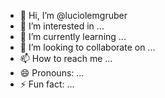 - 👋 Hi, I’m @luciolemgruber
- 👀 I’m interested in ...
- 🌱 I’m currently learning ...
- 💞️ I’m looking to collaborate on ...
- 📫 How to reach me ...
- 😄 Pronouns: ...
- ⚡ Fun fact: ...

<!---
luciolemgruber/luciolemgruber is a ✨ special ✨ repository because its `README.md` (this file) appears on your GitHub profile.
You can click the Preview link to take a look at your changes.
--->

